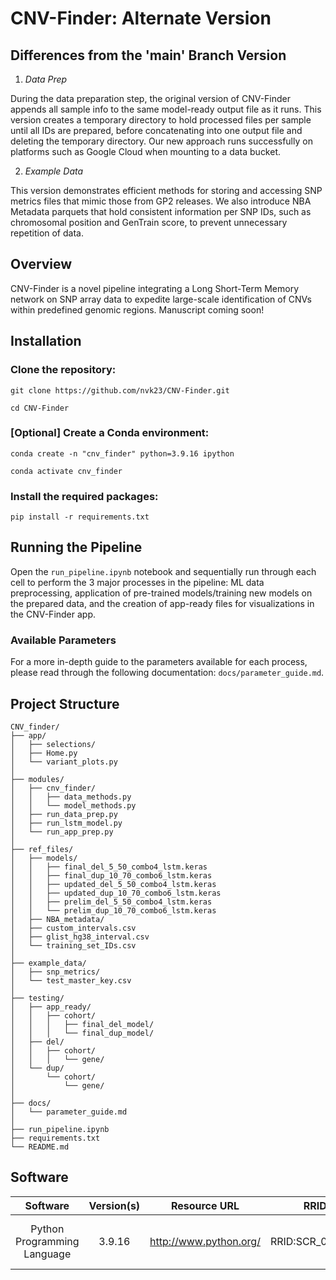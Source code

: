 # CNV-Finder: Alternate Version

## Differences from the 'main' Branch Version
1. _Data Prep_

During the data preparation step, the original version of CNV-Finder appends all sample info to the same model-ready output file as it runs. This version creates a temporary directory to hold processed files per sample until all IDs are prepared, before concatenating into one output file and deleting the temporary directory. Our new approach runs successfully on platforms such as Google Cloud when mounting to a data bucket.

2. _Example Data_

This version demonstrates efficient methods for storing and accessing SNP metrics files that mimic those from GP2 releases. We also introduce NBA Metadata parquets that hold consistent information per SNP IDs, such as chromosomal position and GenTrain score, to prevent unnecessary repetition of data.
 
## Overview
CNV-Finder is a novel pipeline integrating a Long Short-Term Memory network on SNP array data to expedite large-scale identification of CNVs within predefined genomic regions. Manuscript coming soon!

## Installation
### Clone the repository:

````
git clone https://github.com/nvk23/CNV-Finder.git

cd CNV-Finder
````

### [Optional] Create a Conda environment:

````
conda create -n "cnv_finder" python=3.9.16 ipython

conda activate cnv_finder
````

### Install the required packages:

````
pip install -r requirements.txt
````

## Running the Pipeline
Open the `run_pipeline.ipynb` notebook and sequentially run through each cell to perform the 3 major processes in the pipeline: ML data preprocessing, application of pre-trained models/training new models on the prepared data, and the creation of app-ready files for visualizations in the CNV-Finder app.

### Available Parameters
For a more in-depth guide to the parameters available for each process, please read through the following documentation: `docs/parameter_guide.md`. 

## Project Structure
```
CNV_finder/
├── app/
│   ├── selections/
│   ├── Home.py
│   └── variant_plots.py
│
├── modules/
│   ├── cnv_finder/
│   │   ├── data_methods.py
│   │   └── model_methods.py
│   ├── run_data_prep.py
│   ├── run_lstm_model.py
│   └── run_app_prep.py
│
├── ref_files/
│   ├── models/
│   │   ├── final_del_5_50_combo4_lstm.keras
│   │   ├── final_dup_10_70_combo6_lstm.keras
│   │   ├── updated_del_5_50_combo4_lstm.keras
│   │   ├── updated_dup_10_70_combo6_lstm.keras
│   │   ├── prelim_del_5_50_combo4_lstm.keras
│   │   └── prelim_dup_10_70_combo6_lstm.keras
│   ├── NBA_metadata/
│   ├── custom_intervals.csv
│   ├── glist_hg38_interval.csv
│   └── training_set_IDs.csv
│
├── example_data/
│   ├── snp_metrics/
│   └── test_master_key.csv
│
├── testing/
│   ├── app_ready/
│   │   ├── cohort/
│   │   │   ├── final_del_model/
│   │   │   └── final_dup_model/
│   ├── del/
│   │   ├── cohort/
│   │   │   └── gene/
│   └── dup/
│       └── cohort/
│           └── gene/
│
├── docs/
│   └── parameter_guide.md
│
├── run_pipeline.ipynb
├── requirements.txt
└── README.md
```

## Software
|               Software              |      Version(s)     |                       Resource URL                       |       RRID      |                                               Notes                                               |
|:-----------------------------------:|:-------------------:|:--------------------------------------------------------:|:---------------:|:-------------------------------------------------------------------------------------------------:|
|               Python Programming Language              |      3.9.16     |        http://www.python.org/        | RRID:SCR_008394 |                Refer to requirements.txt for necessary packages                |